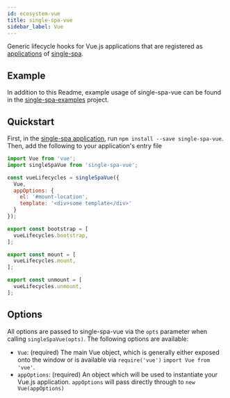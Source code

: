 ```yaml
---
id: ecosystem-vue
title: single-spa-vue
sidebar_label: Vue
---
```


Generic lifecycle hooks for Vue.js applications that are registered as [applications](https://github.com/CanopyTax/single-spa/blob/master/docs/applications.md#registered-applications) of [single-spa](https://github.com/CanopyTax/single-spa).

## Example

In addition to this Readme, example usage of single-spa-vue can be found in the [single-spa-examples](https://github.com/CanopyTax/single-spa-examples/blob/master/src/vue/vue.app.js) project.

## Quickstart

First, in the [single-spa application](https://github.com/CanopyTax/single-spa/blob/master/docs/applications.md#registered-applications), run `npm install --save single-spa-vue`. Then, add the following to your application's entry file

```js
import Vue from 'vue';
import singleSpaVue from 'single-spa-vue';

const vueLifecycles = singleSpaVue({
  Vue,
  appOptions: {
    el: '#mount-location',
    template: '<div>some template</div>'
  }  
});

export const bootstrap = [
  vueLifecycles.bootstrap,
];

export const mount = [
  vueLifecycles.mount,
];

export const unmount = [
  vueLifecycles.unmount,
];
```

## Options

All options are passed to single-spa-vue via the `opts` parameter when calling `singleSpaVue(opts)`. The following options are available:

- `Vue`: (required) The main Vue object, which is generally either exposed onto the window or is available via `require('vue')` `import Vue from 'vue'`.
- `appOptions`: (required) An object which will be used to instantiate your Vue.js application. `appOptions` will pass directly through to `new Vue(appOptions)`